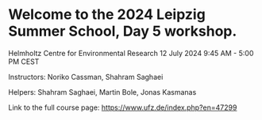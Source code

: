 # Welcome to the 2024 Leipzig Summer School, Day 5 workshop.
Helmholtz Centre for Environmental Research
12 July 2024          9:45 AM - 5:00 PM CEST

Instructors: Noriko Cassman, Shahram Saghaei

Helpers: Shahram Saghaei, Martin Bole, Jonas Kasmanas

Link to the full course page: https://www.ufz.de/index.php?en=47299
